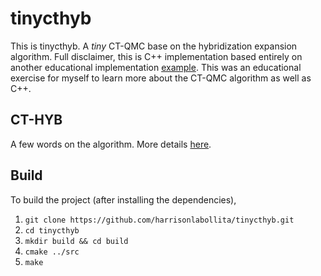 # tinycthyb

This is tinycthyb. A _tiny_ CT-QMC base on the hybridization expansion algorithm. Full disclaimer, this is C++ implementation based entirely on another educational implementation [example](https://github.com/HugoStrand/cthyb.jl). This was an educational exercise for myself to learn more about the CT-QMC algorithm as well as C++.

## CT-HYB
A few words on the algorithm. More details [here](https://journals.aps.org/rmp/abstract/10.1103/RevModPhys.83.349).

## Build
To build the project (after installing the dependencies),

1. ``git clone https://github.com/harrisonlabollita/tinycthyb.git``
2. ``cd tinycthyb``
3. ``mkdir build && cd build``
4. ``cmake ../src``
5. ``make``
